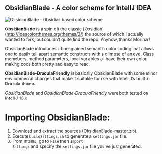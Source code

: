 ObsidianBlade - A color scheme for IntellJ IDEA
-----------------------------------------------

![ObsidianBlade - Obsidian based color scheme](https://raw2.github.com/staslev/ObsidianBlade/master/colors/color-scheme.png "ObsidianBlade")

**ObsidianBlade** is a spin off the classic [Obsidian] (http://ideacolorthemes.org/themes/2/) the source of which I actually wanted to fork, but couldn't quite find the repo. Anyhow, thanks Morinar!

ObsidianBlade introduces a fine-grained semantic color coding that allows one to easily tell apart semantic constructs with a glimpse of an eye. Class memebers, method parameters, local variables all have their own color, making code both pretty and easy to read.

**ObsidianBlade-DraculaFriendly** is basically ObsidianBlade with some minor environmental changes that make it suitable for use with IntelliJ's built in Dracula theme.

*ObsidianBlade* and *ObsidianBlade-DraculaFriendly* were both tested on IntelliJ 13.x

Importing ObsidianBlade:
========================

1.  Download and extract the sources ([ObsidianBlade-master.zip](https://github.com/staslev/ObsidianBlade/archive/master.zip)).
2.  Execute <code>buildSettings.sh</code> to generate a <code>settings.jar</code> file.
3.  From IntelliJ, go to <code>File</code> then <code>Import Settings</code> and specify the <code>settings.jar</code> file you've just generated.

